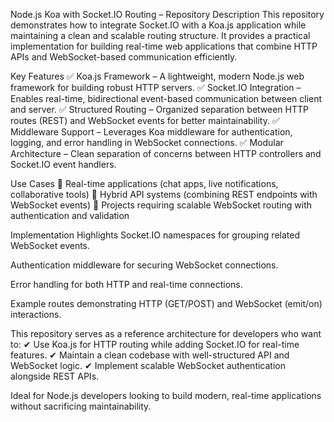 Node.js Koa with Socket.IO Routing – Repository Description
This repository demonstrates how to integrate Socket.IO with a Koa.js application while maintaining a clean and scalable routing structure. It provides a practical implementation for building real-time web applications that combine HTTP APIs and WebSocket-based communication efficiently.

Key Features
✅ Koa.js Framework – A lightweight, modern Node.js web framework for building robust HTTP servers.
✅ Socket.IO Integration – Enables real-time, bidirectional event-based communication between client and server.
✅ Structured Routing – Organized separation between HTTP routes (REST) and WebSocket events for better maintainability.
✅ Middleware Support – Leverages Koa middleware for authentication, logging, and error handling in WebSocket connections.
✅ Modular Architecture – Clean separation of concerns between HTTP controllers and Socket.IO event handlers.

Use Cases
🔹 Real-time applications (chat apps, live notifications, collaborative tools)
🔹 Hybrid API systems (combining REST endpoints with WebSocket events)
🔹 Projects requiring scalable WebSocket routing with authentication and validation

Implementation Highlights
Socket.IO namespaces for grouping related WebSocket events.

Authentication middleware for securing WebSocket connections.

Error handling for both HTTP and real-time connections.

Example routes demonstrating HTTP (GET/POST) and WebSocket (emit/on) interactions.

This repository serves as a reference architecture for developers who want to:
✔ Use Koa.js for HTTP routing while adding Socket.IO for real-time features.
✔ Maintain a clean codebase with well-structured API and WebSocket logic.
✔ Implement scalable WebSocket authentication alongside REST APIs.

Ideal for Node.js developers looking to build modern, real-time applications without sacrificing maintainability.
